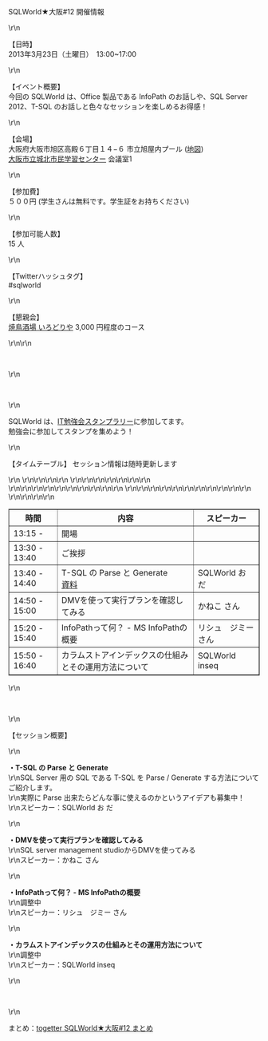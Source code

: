<p>SQLWorld★大阪#12 開催情報</p>\r\n<p>【日時】<br />2013年3月23日（土曜日）　13:00~17:00</p>\r\n<p>【イベント概要】<br />今回の SQLWorld は、Office
    製品である InfoPath のお話しや、SQL Server 2012、T-SQL のお話しと色々なセッションを楽しめるお得感！</p>\r\n<p>【会場】&nbsp; <br />大阪府大阪市旭区高殿６丁目１４−６
    市立旭屋内プール (<a
        href=\"http://maps.google.co.jp/maps?q=%E5%A4%A7%E9%98%AA%E5%B8%82%E7%AB%8B%E5%9F%8E%E5%8C%97%E5%B8%82%E6%B0%91%E5%AD%A6%E7%BF%92%E3%82%BB%E3%83%B3%E3%82%BF%E3%83%BC&rls=com.microsoft:ja:IE-SearchBox&oe=UTF-8&redir_esc=&um=1&ie=UTF-8&sa=X&ei=zRAeUdPDFKqKmQXP04CoCA&ved=0CAsQ_AUoAg\"
        target=\"_blank\">地図</a>)<br /><a href=\"http://www.osakademanabu.com/shirokita/\"
        target=\"_blank\">大阪市立城北市民学習センター</a> 会議室1</p>\r\n<p>【参加費】<br />５００円 (学生さんは無料です。学生証をお持ちください)</p>\r\n<p>
    <span>【参加可能人数】</span><br /><span>15 人</span></p>\r\n<p>【Twitterハッシュタグ】<br />#sqlworld</p>\r\n<p>【懇親会】<br /><a
        href=\"http://r.gnavi.co.jp/kanb800/map/\">焼鳥酒場 いろどりや</a> 3,000 円程度のコース</p>\r\n\r\n<p>&nbsp;</p>\r\n<p>&nbsp;
</p>\r\n<p>SQLWorld は、<a href=\"http://it-stamp.jp/entry\"
        target=\"_blank\">IT勉強会スタンプラリー</a>に参加してます。<br />勉強会に参加してスタンプを集めよう！</p>\r\n<p>【タイムテーブル】 セッション情報は随時更新します</p>\r\n
<table style=\"width: 100%;\" border=\"1\">\r\n<tbody>\r\n<tr>\r\n<th style=\"width: 100px;\">時間</th>
            <th>内容</th>
            <th style=\"width: 120px;\">スピーカー</th>\r\n
        </tr>\r\n<tr>\r\n<td>13:15 -</td>\r\n<td>開場</td>\r\n<td>&nbsp;</td>\r\n</tr>\r\n<tr>\r\n<td>13:30 - 13:40</td>
            \r\n<td>ご挨拶</td>\r\n<td>&nbsp;</td>\r\n</tr>\r\n<tr>\r\n<td>13:40 - 14:40</td>\r\n<td>T-SQL の Parse と
                Generate<br /><a href=\"http://www.slideshare.net/odashinsuke/t-sql-parse-generator-17532409\"
                    target=\"_blank\">資料</a></td>\r\n<td>SQLWorld お だ</td>\r\n</tr>\r\n<tr>\r\n<td>14:50 - 15:00</td>
            \r\n<td>DMVを使って実行プランを確認してみる</td>\r\n<td>かねこ さん</td>\r\n</tr>\r\n<tr>\r\n<td>15:20 - 15:40</td>\r\n<td>
                InfoPathって何？ - MS InfoPathの概要</td>\r\n<td>リシュ　ジミー さん</td>\r\n</tr>\r\n<tr>\r\n<td>15:50 - 16:40</td>\r\n
            <td>カラムストアインデックスの仕組みとその運用方法について</td>\r\n<td>SQLWorld inseq</td>\r\n</tr>\r\n</tbody>\r\n</table>\r\n<p>
    &nbsp;</p>\r\n<p>【セッション概要】</p>\r\n<p><strong>・T-SQL の Parse と Generate</strong><br />\r\nSQL Server 用の SQL である T-SQL
    を Parse / Generate する方法についてご紹介します。<br />\r\n実際に Parse 出来たらどんな事に使えるのかというアイデアも募集中！ <br />\r\nスピーカー：SQLWorld お だ</p>
\r\n<p><strong>・DMVを使って実行プランを確認してみる</strong><br />\r\nSQL server management studioからDMVを使ってみる<br />\r\nスピーカー：かねこ さん</p>
\r\n<p><strong>・InfoPathって何？ - MS InfoPathの概要</strong><br />\r\n調整中<br />\r\nスピーカー：リシュ　ジミー さん</p>\r\n<p>
    <strong>・カラムストアインデックスの仕組みとその運用方法について</strong><br />\r\n調整中<br />\r\nスピーカー：SQLWorld inseq</p>\r\n<p>&nbsp;</p>\r\n<p>
    まとめ：<a href=\"http://togetter.com/li/476519\" target=\"_blank\">togetter SQLWorld★大阪#12 まとめ</a></p>